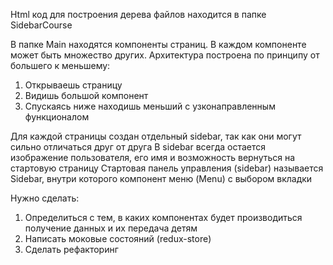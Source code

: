 Html код для построения дерева файлов находится в папке SidebarCourse

В папке Main находятся компоненты страниц. В каждом компоненте может быть множество других.
Архитектура построена по принципу от большего к меньшему:
1. Открываешь страницу
2. Видишь большой компонент
3. Спускаясь ниже находишь меньший с узконаправленным функционалом

Для каждой страницы создан отдельный sidebar, так как они могут сильно отличаться друг от друга
В sidebar всегда остается изображение пользователя, его имя и возможность вернуться на стартовую страницу
Стартовая панель управления (sidebar) называется Sidebar, внутри которого компонент меню (Menu) с выбором вкладки


Нужно сделать: 
1. Определиться с тем, в каких компонентах будет производиться получение данных и их передача детям
2. Написать моковые состояний (redux-store)
3. Сделать рефакторинг